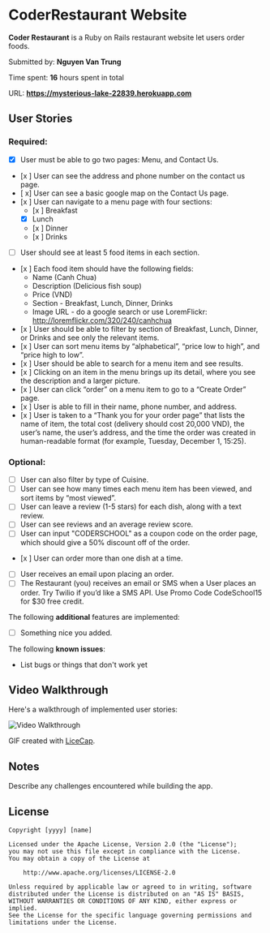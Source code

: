 # CoderRestaurant Website

**Coder Restaurant** is a Ruby on Rails restaurant website let users order foods.

Submitted by: **Nguyen Van Trung**

Time spent: **16** hours spent in total

URL: **https://mysterious-lake-22839.herokuapp.com**

## User Stories

### Required:

* [x] User must be able to go two pages: Menu, and Contact Us.
* [x ] User can see the address and phone number on the contact us page.
* [ x] User can see a basic google map on the Contact Us page.
* [x ] User can navigate to a menu page with four sections:
  * [x ] Breakfast
  * [x] Lunch
  * [x ] Dinner
  * [x ] Drinks
* [ ] User should see at least 5 food items in each section.
* [x ] Each food item should have the following fields:
  * Name (Canh Chua)
  * Description (Delicious fish soup)
  * Price (VND)
  * Section - Breakfast, Lunch, Dinner, Drinks
  * Image URL - do a google search or use LoremFlickr: http://loremflickr.com/320/240/canhchua
* [x ] User should be able to filter by section of Breakfast, Lunch, Dinner, or Drinks and see only the relevant items.
* [x ] User can sort menu items by “alphabetical”, “price low to high”, and “price high to low”.
* [x ] User should be able to search for a menu item and see results.
* [x ] Clicking on an item in the menu brings up its detail, where you see the description and a larger picture.
* [x ] User can click “order” on a menu item to go to a “Create Order” page.
* [x ] User is able to fill in their name, phone number, and address.
* [x ] User is taken to a “Thank you for your order page” that lists the name of item, the total cost (delivery should cost 20,000 VND), the user’s name, the user’s address, and the time the order was created in human-readable format (for example, Tuesday, December 1, 15:25).

### Optional:

* [ ] User can also filter by type of Cuisine.
* [ ] User can see how many times each menu item has been viewed, and sort items by “most viewed”.
* [ ] User can leave a review (1-5 stars) for each dish, along with a text review.
* [ ] User can see reviews and an average review score.
* [ ] User can input "CODERSCHOOL" as a coupon code on the order page, which should give a 50% discount off of the order.
* [x ] User can order more than one dish at a time.
* [ ] User receives an email upon placing an order.
* [ ] The Restaurant (you) receives an email or SMS when a User places an order. Try Twilio if you’d like a SMS API. Use Promo Code CodeSchool15 for $30 free credit.

The following **additional** features are implemented:

* [ ] Something nice you added.

The following **known issues**:

* List bugs or things that don't work yet

## Video Walkthrough

Here's a walkthrough of implemented user stories:

![Video Walkthrough](http://i.imgur.com/bSrx9jG.gifv)

GIF created with [LiceCap](http://www.cockos.com/licecap/).

## Notes

Describe any challenges encountered while building the app.

## License

    Copyright [yyyy] [name]

    Licensed under the Apache License, Version 2.0 (the "License");
    you may not use this file except in compliance with the License.
    You may obtain a copy of the License at

        http://www.apache.org/licenses/LICENSE-2.0

    Unless required by applicable law or agreed to in writing, software
    distributed under the License is distributed on an "AS IS" BASIS,
    WITHOUT WARRANTIES OR CONDITIONS OF ANY KIND, either express or implied.
    See the License for the specific language governing permissions and
    limitations under the License.